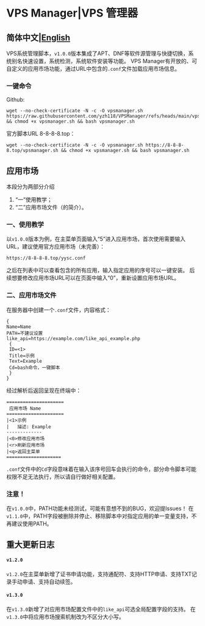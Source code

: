 # VPS Manager|VPS 管理器
## 简体中文|[English](https://github.com/yzh118/vpsmanager/blob/main/README_EN.md)
VPS系统管理脚本，`v1.0.0`版本集成了APT、DNF等软件源管理与快捷切换，系统别名快速设置，系统检测，系统软件安装等功能。
VPS Manager有开放的、可自定义的应用市场功能，通过URL中包含的`.conf`文件加载应用市场信息。

### 一键命令
Github:
```
wget --no-check-certificate -N -c -O vpsmanager.sh https://raw.githubusercontent.com/yzh118/VPSManager/refs/heads/main/vpsmanager.sh && chmod +x vpsmanager.sh && bash vpsmanager.sh
```
官方脚本URL 8-8-8-8.top：
```
wget --no-check-certificate -N -c -O vpsmanager.sh https://8-8-8-8.top/vpsmanager.sh && chmod +x vpsmanager.sh && bash vpsmanager.sh
```
## 应用市场
本段分为两部分介绍
1. “一”使用教学；
2. “二”应用市场文件（的简介）。
### 一、使用教学
以`v1.0.0`版本为例，在主菜单页面输入“5”进入应用市场，首次使用需要输入URL，建议使用官方应用市场（未完善）：
```
https://8-8-8-8.top/yysc.conf
```
之后在列表中可以查看包含的所有应用，输入指定应用的序号可以一键安装。
后续想要修改应用市场URL可以在页面中输入“0”，重新设置应用市场URL。
### 二、应用市场文件
在服务器中创建一个`.conf`文件，内容格式：
```
{
Name=Name
PATH=不建议设置
like_api=https://example.com/like_api_example.php
 {
 ID=<1>
 Title=示例
 Text=Example
 Cd=bash命令，一键脚本
 }
}
```
经过解析后返回呈现在终端中：
```
=====================
 应用市场 Name
=====================
|<1>示例
|   描述: Example
-------------
|<0>修改应用市场
|<r>刷新应用市场
|<q>返回主菜单
====================
```
`.conf`文件中的`Cd`字段意味着在输入该序号回车会执行的命令，部分命令脚本可能权限不足无法执行，所以请自行做好相关配置。
### 注意！
在`v1.0.0`中，PATH功能未经测试，可能有意想不到的BUG，欢迎提Issues！
在`v1.1.0`中，PATH字段被删除并停止、移除脚本中对指定应用的单一变量支持，不再建议使用PATH。
## 重大更新日志
#### `v1.2.0`
`v1.2.0`在主菜单新增了证书申请功能，支持通配符、支持HTTP申请、支持TXT记录手动申请、支持自动续签。
#### `v1.3.0`
在`v1.3.0`新增了对应用市场配置文件中的`like_api`可选全局配置字段的支持。
在`v1.3.0`中将应用市场搜索机制改为不区分大小写。
